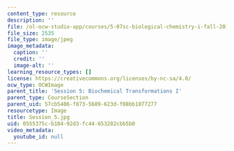 ```yaml
---
content_type: resource
description: ''
file: /ol-ocw-studio-app/courses/5-07sc-biological-chemistry-i-fall-2013/0555375cb10492d3fc44653282cbb5b0_Session_5.jpg
file_size: 2535
file_type: image/jpeg
image_metadata:
  caption: ''
  credit: ''
  image-alt: ''
learning_resource_types: []
license: https://creativecommons.org/licenses/by-nc-sa/4.0/
ocw_type: OCWImage
parent_title: 'Session 5: Biochemical Transformations I'
parent_type: CourseSection
parent_uid: 57cb5406-f873-5689-623d-f08bb1077277
resourcetype: Image
title: Session_5.jpg
uid: 0555375c-b104-92d3-fc44-653282cbb5b0
video_metadata:
  youtube_id: null
---
```

